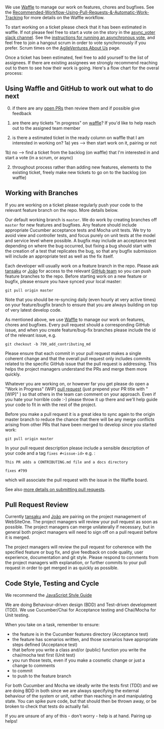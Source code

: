 We use [Waffle](https://waffle.io/AgileVentures/AsyncVoter) to manage our work on features, chores and bugfixes. See the [Recommended-Workflow-Using-Pull-Requests-&-Automatic-Work-Tracking](https://github.com/waffleio/waffle.io/wiki/Recommended-Workflow-Using-Pull-Requests-&-Automatic-Work-Tracking) for more details on the Waffle workflow.

To start working on a ticket please check that it has been estimated in waffle.  If not please feel free to start a vote on the story in the [async_voter slack channel](https://agileventures.slack.com/messages/async_voter/). See the [instructions for running an asynchronous vote](https://github.com/AgileVentures/AgileVentures/blob/master/ASYNC_VOTING.md), and feel free to join a hangout scrum in order to vote synchronously if you prefer.  Scrum times on the [AgileVentures About Us](http://www.agileventures.org/about-us) page.

Once a ticket has been estimated, feel free to add yourself to the list of assignees.  If there are existing assignees we strongly recommend reaching out to them to see how their work is going.   Here's a flow chart for the overal process:

Using Waffle and GitHub to work out what to do next
---------------------------------------

0) if there are any [open PRs](https://github.com/AgileVentures/AsyncVoter/pulls) then review them and if possible give feedback

1) are there any tickets "in progress" on [waffle](https://waffle.io/AgileVentures/AsyncVoter)? If you'd like to help reach out to the assigned team member

1) is there a estimated ticket in the ready column on waffle that I am interested in working on?
1a) yes --> then start work on it, pairing or not

1b) no --> find a ticket from the backlog (on waffle) that I'm interested in and start a vote (in a scrum, or async)

2) throughout process rather than adding new features, elements to the existing ticket, freely make new tickets to go on to the backlog (on waffle)

Working with Branches
---------------------

If you are working on a ticket please regularly push your code to the relevant feature branch on the repo.  More details below.

Our default working branch is `master`.  We do work by creating branches off `master` for new features and bugfixes.  Any feature should include appropriate Cucumber acceptance tests and Mocha unit tests.  We try to avoid view and controller tests, and focus purely on unit tests at the model and service level where possible.  A bugfix may include an acceptance test depending on where the bug occurred, but fixing a bug should start with the creation of a test that replicates the bug, so that any bugfix submission will include an appropriate test as well as the fix itself.

Each developer will usually work on a feature branch in the repo.  Please ask [tansaku](https://github.com/tansaku) or [João](https://github.com/joaopapereira) for access to the relevant [GitHub team](https://github.com/orgs/AgileVentures/teams/asyncvoters) so you can push feature branches to the repo. Before starting work on a new feature or bugfix, please ensure you have synced your local master:

```
git pull origin master
```

Note that you should be re-syncing daily (even hourly at very active times) on your feature/bugfix branch to ensure that you are always building on top of very latest develop code.

As mentioned above, we use [Waffle](https://waffle.io/AgileVentures/AsyncVoter) to manage our work on features, chores and bugfixes.  Every pull request should a corresponding GitHub issue, and when you create feature/bug-fix branches please include the id of the relevant issue, e.g.

```
git checkout -b 799_add_contributing_md
```

Please ensure that each commit in your pull request makes a single coherent change and that the overall pull request only includes commits related to the specific GitHub issue that the pull request is addressing.  This helps the project managers understand the PRs and merge them more quickly.

Whatever you are working on, or however far you get please do open a "Work in Progress" (WIP) [pull request](https://help.github.com/articles/creating-a-pull-request/) (just prepend your PR title with "[WIP]" ) so that others in the team can comment on your approach.  Even if you hate your horrible code :-) please throw it up there and we'll help guide your code to fit in with the rest of the project.


Before you make a pull request it is a great idea to sync again to the origin master branch to reduce the chance that there will be any merge conflicts arising from other PRs that have been merged to develop since you started work:

```
git pull origin master
```

In your pull request description please include a sensible description of your code and a tag `fixes #<issue-id>` e.g. :

```
This PR adds a CONTRIBUTING.md file and a docs directory

fixes #799
```

which will associate the pull request with the issue in the Waffle board.

See also [more details on submitting pull requests](how_to_submit_a_pull_request_on_github.md).

Pull Request Review
-------------------

Currently [tansaku](https://github.com/tansaku) and [João](https://github.com/joaopapereira) are pairing on the project management of WebSiteOne.  The project managers will review your pull request as soon as possible.  The project managers can merge unilaterally if necessary, but in general both project managers will need to sign off on a pull request before it is merged.

The project managers will review the pull request for coherence with the specified feature or bug fix, and give feedback on code quality, user experience, documentation and git style.  Please respond to comments from the project managers with explanation, or further commits to your pull request in order to get merged in as quickly as possible.


Code Style, Testing and Cycle
-----------------------------

We recommend the [JavaScript Style Guide](http://javascript.crockford.com/code.html)

We are doing Behaviour-driven design (BDD) and Test-driven development (TDD). We use Cucumber/Chai for Acceptance testing and Chai/Mocha for Unit testing.

When you take on a task, remember to ensure:

* the feature is in the Cucumber features directory (Acceptance test)
* the feature has scenarios written, and those scenarios have appropriate steps defined (Acceptance test)
* that before you write a class and/or (public) function you write the chai/mocha test first (Unit test)
* you run those tests, even if you make a cosmetic change or just a change to comments
* to commit
* to push to the feature branch

For both Cucumber and Mocha we ideally write the tests first (TDD) and we are doing BDD in both since we are always specifying the external behaviour of the system or unit, rather than reaching in and manipulating state.  You can spike pure code, but that should then be thrown away, or be broken to check that tests do actually fail.

If you are unsure of any of this - don't worry - help is at hand. Pairing up helps!
